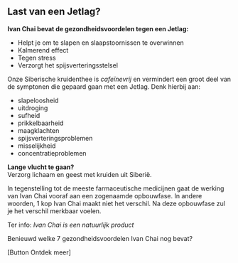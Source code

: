 ## Last van een Jetlag?

**Ivan Chai bevat de gezondheidsvoordelen tegen een Jetlag:**
* Helpt je om te slapen en slaapstoornissen te overwinnen
* Kalmerend effect
* Tegen stress
* Verzorgt het spijsverteringsstelsel

Onze Siberische kruidenthee is _cafeïnevrij_ en vermindert een groot deel van de symptonen die gepaard gaan met een Jetlag.
Denk hierbij aan:
* slapeloosheid
* uitdroging
* sufheid
* prikkelbaarheid
* maagklachten
* spijsverteringsproblemen
* misselijkheid
* concentratieproblemen

**Lange vlucht te gaan?** <br>
Verzorg lichaam en geest met kruiden uit Siberië. 

In tegenstelling tot de meeste farmaceutische medicijnen gaat de werking van Ivan Chai vooraf aan een zogenaamde opbouwfase. In andere woorden, 1 kop Ivan Chai maakt niet het verschil. Na deze opbouwfase zul je het verschil merkbaar voelen. 

Ter info: _Ivan Chai is een natuurlijk product_

Benieuwd welke 7 gezondheidsvoordelen Ivan Chai nog bevat? 

[Button Ontdek meer]

